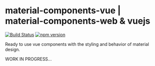 # material-components-vue | material-components-web & vuejs

[![Build Status](https://travis-ci.org/matsp/material-components-vue.svg?branch=master)](https://travis-ci.org/matsp/material-components-web) [![npm version](https://badge.fury.io/js/material-components-vue.svg)](https://badge.fury.io/js/material-components-vue)

Ready to use vue components with the styling and behavior of material design.

WORK IN PROGRESS...
